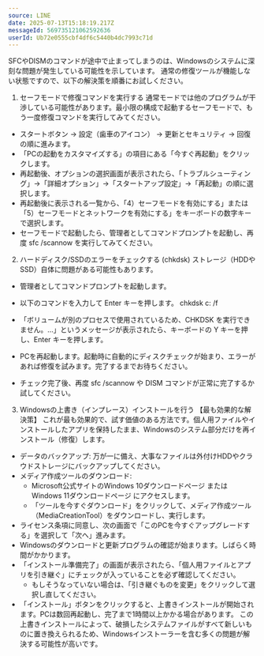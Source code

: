 ```yaml
---
source: LINE
date: 2025-07-13T15:18:19.217Z
messageId: 569735121062592636
userId: Ub72e0555cbf4df6c5440b4dc7993c71d
---
```


SFCやDISMのコマンドが途中で止まってしまうのは、Windowsのシステムに深刻な問題が発生している可能性を示しています。
通常の修復ツールが機能しない状態ですので、以下の解決策を順番にお試しください。
1. セーフモードで修復コマンドを実行する
通常モードでは他のプログラムが干渉している可能性があります。最小限の構成で起動するセーフモードで、もう一度修復コマンドを実行してみてください。
 * スタートボタン → 設定（歯車のアイコン） → 更新とセキュリティ → 回復 の順に進みます。
 * 「PCの起動をカスタマイズする」の項目にある「今すぐ再起動」をクリックします。
 * 再起動後、オプションの選択画面が表示されたら、「トラブルシューティング」→「詳細オプション」→「スタートアップ設定」→「再起動」の順に選択します。
 * 再起動後に表示される一覧から、「4）セーフモードを有効にする」または「5）セーフモードとネットワークを有効にする」をキーボードの数字キーで選択します。
 * セーフモードで起動したら、管理者としてコマンドプロンプトを起動し、再度 sfc /scannow を実行してみてください。
2. ハードディスク/SSDのエラーをチェックする (chkdsk)
ストレージ（HDDやSSD）自体に問題がある可能性もあります。
 * 管理者としてコマンドプロンプトを起動します。
 * 以下のコマンドを入力して Enter キーを押します。
   chkdsk c: /f

 * 「ボリュームが別のプロセスで使用されているため、CHKDSK を実行できません。...」というメッセージが表示されたら、キーボードの Y キーを押し、Enter キーを押します。
 * PCを再起動します。起動時に自動的にディスクチェックが始まり、エラーがあれば修復を試みます。完了するまでお待ちください。
 * チェック完了後、再度 sfc /scannow や DISM コマンドが正常に完了するか試してください。
3. Windowsの上書き（インプレース）インストールを行う 【最も効果的な解決策】
これが最も効果的で、試す価値のある方法です。個人用ファイルやインストールしたアプリを保持したまま、Windowsのシステム部分だけを再インストール（修復）します。
 * データのバックアップ: 万が一に備え、大事なファイルは外付けHDDやクラウドストレージにバックアップしてください。
 * メディア作成ツールのダウンロード:
   * Microsoft公式サイトのWindows 10ダウンロードページ または Windows 11ダウンロードページ にアクセスします。
   * 「ツールを今すぐダウンロード」をクリックして、メディア作成ツール（MediaCreationTool）をダウンロードし、実行します。
 * ライセンス条項に同意し、次の画面で「このPCを今すぐアップグレードする」を選択して「次へ」進みます。
 * Windowsのダウンロードと更新プログラムの確認が始まります。しばらく時間がかかります。
 * 「インストール準備完了」の画面が表示されたら、「個人用ファイルとアプリを引き継ぐ」にチェックが入っていることを必ず確認してください。
   * もしそうなっていない場合は、「引き継ぐものを変更」をクリックして選択し直してください。
 * 「インストール」ボタンをクリックすると、上書きインストールが開始されます。PCは数回再起動し、完了まで1時間以上かかる場合があります。
この上書きインストールによって、破損したシステムファイルがすべて新しいものに置き換えられるため、Windowsインストーラーを含む多くの問題が解決する可能性が高いです。
